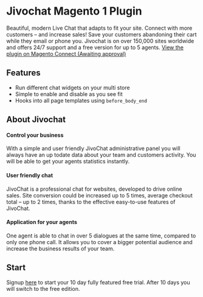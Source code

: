 # Jivochat Magento 1 Plugin
Beautiful, modern Live Chat that adapts to fit your site. Connect with more customers – and increase sales!
Save your customers abandoning their cart while they email or phone you.
Jivochat is on over 150,000 sites worldwide and offers 24/7 support and a free version for up to 5 agents.
[View the plugin on Magento Connect (Awaiting approval)](https://www.magentocommerce.com/magento-connect/jivochat-1.html)

## Features
- Run different chat widgets on your multi store
- Simple to enable and disable as you see fit
- Hooks into all page templates using `before_body_end`

## About Jivochat

#### Control your business
With a simple and user friendly JivoChat administrative panel you will always have an up todate data about your team and customers activity.
You will be able to get your agents statistics instantly.

#### User friendly chat
JivoChat is a professional chat for websites, developed to drive online sales.
Site conversion could be increased up to 5 times, average checkout total – up to 2 times, thanks to the effective easy-to-use features of JivoChat.

#### Application for your agents
One agent is able to chat in over 5 dialogues at the same time, compared to only one phone call.
It allows you to cover a bigger potential audience and increase the business results of your team.

## Start
Signup [here](https://www.jivochat.com?partner_id=4942&lang=en&pricelist_id=4) to start your 10 day fully featured free trial. After 10 days you will switch to the free edition.
